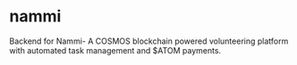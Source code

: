 # nammi
Backend for Nammi- A COSMOS blockchain powered volunteering platform with automated task management and $ATOM payments.
